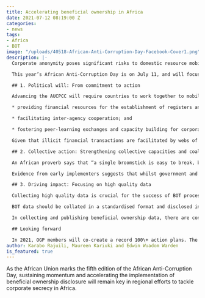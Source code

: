 ```yaml
---
title: Accelerating beneficial ownership in Africa
date: 2021-07-12 08:19:00 Z
categories:
- news
tags:
- Africa
- BOT
image: "/uploads/40518-African-Anti-Corruption-Day-Facebook-Cover1.png"
description: |-
  Corporate anonymity poses significant risks to domestic resource mobilisation in Africa. Research by the UN Conference on Trade and Development (UNCTAD) [suggests that African countries can retain an estimated USD 89 billion](https://unctad.org/news/africa-could-gain-89-billion-annually-curbing-illicit-financial-flows) per year if illicit capital flight can be addressed. Accelerating beneficial ownership transparency (BOT) implementation remains fundamental to tackling illicit financial flows and meeting global and[ continental development goals](https://au.int/sites/default/files/decisions/9665-assembly_au_dec_546_-_568_xxiv_e.pdf) – a priority of the [African Union Convention on Preventing and Combating Corruption](https://au.int/treaties/african-union-convention-preventing-and-combating-corruption) (AUCPCC).

  This year’s African Anti-Corruption Day is on July 11, and will focus on critical actors who can help implement the AUCPCC. This offers a unique opportunity to reflect on the work that has been done by government officials, civil society, and the private sector to tackle these issues. Here are three key lessons from BOT practitioners across the continent [address corruption](https://www.opengovpartnership.org/events/high-level-discussion-on-beneficial-ownership-transparency-in-africa/) associated with corporate secrecy.

  ## 1. Political will: From commitment to action

  Advancing the AUCPCC will require countries to work together to mobilise and sustain political will to institute beneficial ownership reforms. Whilst countries such as Ghana, Kenya, Nigeria, Senegal, South Africa, and Zambia have made commendable commitments on BOT through the Open Government Partnership (OGP) and the Extractive Industries Transparency Initiative (EITI), it is important that these are matched by action. [Governments that have made commitments](https://www.openownership.org/map/) should, at a minimum, pass enabling legislation, which include [robust definitions and low thresholds](https://www.openownership.org/uploads/definitions-briefing.pdf) for disclosures and dissuasive sanctions and enforcement for noncompliance. Governments, multilateral institutions, and donors should also invest in implementing BOT reforms. This includes:

  * providing financial resources for the establishment of registers and technical assistance to support implementation;

  * facilitating inter-agency cooperation; and

  * fostering peer-learning exchanges and capacity building for corporate registries, tax authorities, parliaments, and anti-money laundering agencies.

  Given that illicit financial transactions are facilitated by webs of legal vehicles that cut across sectors and borders, governments should move towards instituting central registers. Where sectoral ones already exist, integrating them into a central register is critical. To leverage the benefits of registers, the usability and use of data is crucial.

  ## 2. Collective action: Strengthening collective capacities and coalition to drive progress

  An African proverb says that “a single broomstick is easy to break, but not a bunch”. To implement impactful BOT reforms, it is vital to engage a wide range of stakeholders and to have [robust consultations](https://www.openownership.org/uploads/open-ownership-effective-consultation-processes-for-bot.pdf) through groups like the OGP and the EITI multi-stakeholder fora. These multi-stakeholder platforms are being used to [mobilise implementers](https://eiti.org/event/beneficial-ownership-transparency-in-africa) and [provide the technical expertise](https://www.openownership.org/uploads/open-ownership-effective-consultation-processes-for-bot.pdf) necessary to implement reforms, shape frameworks, and sustain systems that best meet the needs of various data users. The [Beneficial Ownership Leadership Group](https://www.opengovpartnership.org/beneficial-ownership-leadership-group/), convened by the OGP and Open Ownership (OO), provides opportunities for ambitious reforms, sharing best practice and mutual accountability. Ghana and Nigeria’s journeys are important examples of collective action in this area. In [Ghana](https://eiti.org/blog/ghana-takes-giant-stride-towards-beneficial-ownership-disclosure), the Registrar General has worked closely with civil society and other partners for stakeholder sensitisation and technical assistance which have been vital in instituting the beneficial ownership register.

  Evidence from early implementers suggests that whilst government and civil society have often been active in BOT reforms, the private sector is not always at the table. The private sector must not see itself as the “target” of BOT but as part of the solution: a key cog in the wheel towards a holistic open society approach that delivers on sustainable economic growth. Through the OGP, the private sector (under the umbrella of the Nigeria Economic Summit Group (NESG)) has worked closely with the Nigerian government and civil society to facilitate the passage of the [Companies and Allied Matters Act](https://www.opengovpartnership.org/stories/enhancing-corporate-accountability-in-nigeria/) and the institutionalisation of an open publicly accessible BOT register.

  ## 3. Driving impact: Focusing on high quality data

  Collecting high quality data is crucial for the success of BOT processes and outcomes. Equally important is developing different methods of submitting BOT data – both paper-based and online. In several contexts in the region, having easy-to-use forms ensures that all user groups are accommodated, making it more likely that quality data will be collected. The EITI and OO have designed a[ model declaration form](https://eiti.org/document/beneficial-ownership-model-declaration-form) as a practical guide for implementers.

  BOT data should be collated in a standardised format and disclosed in a central register to allow citizens and authorities to access information more effectively. In Nigeria, the Corporate Affairs Commission (CAC) is prioritising data quality and taking steps to integrate [Nigeria’s Persons of Significant Control (PSC) register](https://search.cac.gov.ng/home) with other government databases to validate BOT data. The data on beneficial owners is freely and publicly available, with work underway to implement the [Beneficial Ownership Data Standard](http://standard.openownership.org/en/0.2.0/) (BODS) to improve usability of the data.

  In collecting and publishing beneficial ownership data, there are concerns about risks, including privacy and competitiveness. Evidence shows that the benefits of public beneficial ownership registries far outweigh the potential harm, and [disclosures can be structured in a manner which mitigates risks](https://www.openownership.org/uploads/OO%20Public%20Access%20Briefing.pdf). Publicly accessible BOT data brings economic benefits, including higher investments and ease of doing business. Practical tools such as[ the Open Ownership Principles for Effective Beneficial Ownership Disclosure ](https://www.openownership.org/principles/)(OO Principles) present a solid starting point for effective BOT implementation.

  ## Looking forward

  In 2021, OGP members will co-create a record 100\+ action plans. The OGP has called on its members to showcase ambitious commitments on BOT with the aim of tackling corruption. The EITI and OO have also recently launched a new five year programme –[ Opening Extractives ](https://eiti.org/news/changing-game-new-global-programme-to-curb-extractive-industry-corruption)– to unlock the benefits of ownership data. These present immediate opportunities for reformers in African countries to address issues of opacity, illicit capital flows, and corruption through concrete national commitments, localised reforms, and practical actions on BOT. Achieving the AUCPCC would depend largely on how regional communities and national governments tap into the global momentum and resources to accelerate the implementation of BOT.
author: Karabo Rajuili, Maureen Kariuki and Edwin Wuadom Warden
is_featured: true
---
```


As the African Union marks the fifth edition of the African Anti-Corruption Day, sustaining momentum and accelerating the implementation of beneficial ownership disclosure will remain key in regional efforts to tackle corporate secrecy in Africa.